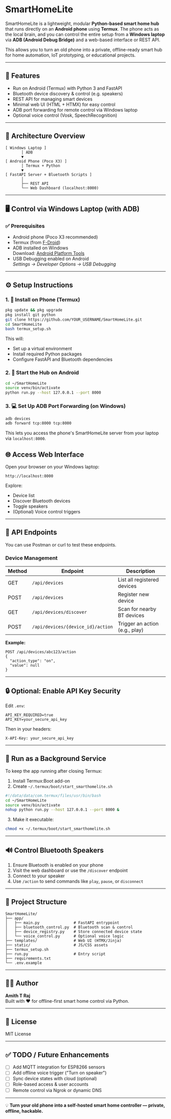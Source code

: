# SmartHomeLite

SmartHomeLite is a lightweight, modular **Python-based smart home hub** that runs directly on an **Android phone** using **Termux**. The phone acts as the local brain, and you can control the entire setup from a **Windows laptop** via **ADB (Android Debug Bridge)** and a web-based interface or REST API.

This allows you to turn an old phone into a private, offline-ready smart hub for home automation, IoT prototyping, or educational projects.

---

## 🚀 Features

- Run on Android (Termux) with Python 3 and FastAPI
- Bluetooth device discovery & control (e.g. speakers)
- REST API for managing smart devices
- Minimal web UI (HTML + HTMX) for easy control
- ADB port forwarding for remote control via Windows laptop
- Optional voice control (Vosk, SpeechRecognition)

---

## 📸 Architecture Overview

```
[ Windows Laptop ]
       │ ADB
       ▼
[ Android Phone (Poco X3) ]
       │ Termux + Python
       ▼
[ FastAPI Server + Bluetooth Scripts ]
       │
       ├── REST API
       └── Web Dashboard (localhost:8000)
```

---

## 🖥️ Control via Windows Laptop (with ADB)

### ✅ Prerequisites

- Android phone (Poco X3 recommended)
- Termux (from [F-Droid](https://f-droid.org/en/packages/com.termux/))
- ADB installed on Windows  
  Download: [Android Platform Tools](https://developer.android.com/tools/releases/platform-tools)
- USB Debugging enabled on Android  
  _Settings → Developer Options → USB Debugging_

---

## ⚙️ Setup Instructions

### 1. 📱 Install on Phone (Termux)

```bash
pkg update && pkg upgrade
pkg install git python
git clone https://github.com/YOUR_USERNAME/SmartHomeLite.git
cd SmartHomeLite
bash termux_setup.sh
```

This will:
- Set up a virtual environment
- Install required Python packages
- Configure FastAPI and Bluetooth dependencies

### 2. 🧠 Start the Hub on Android

```bash
cd ~/SmartHomeLite
source venv/bin/activate
python run.py --host 127.0.0.1 --port 8000
```

### 3. 💻 Set Up ADB Port Forwarding (on Windows)

```cmd
adb devices
adb forward tcp:8000 tcp:8000
```

This lets you access the phone's SmartHomeLite server from your laptop via `localhost:8000`.

## 🌐 Access Web Interface

Open your browser on your Windows laptop:

```
http://localhost:8000
```

Explore:
- Device list
- Discover Bluetooth devices
- Toggle speakers
- (Optional) Voice control triggers

---

## 🔌 API Endpoints

You can use Postman or curl to test these endpoints.

### Device Management

| Method | Endpoint | Description |
|--------|----------|-------------|
| GET | `/api/devices` | List all registered devices |
| POST | `/api/devices` | Register new device |
| GET | `/api/devices/discover` | Scan for nearby BT devices |
| POST | `/api/devices/{device_id}/action` | Trigger an action (e.g., play) |

**Example:**

```http
POST /api/devices/abc123/action
{
  "action_type": "on",
  "value": null
}
```

---

## 🔒 Optional: Enable API Key Security

Edit `.env`:

```env
API_KEY_REQUIRED=true
API_KEY=your_secure_api_key
```

Then in your headers:

```http
X-API-Key: your_secure_api_key
```

---

## 🧪 Run as a Background Service

To keep the app running after closing Termux:

1. Install Termux:Boot add-on
2. Create `~/.termux/boot/start_smarthomelite.sh`

```bash
#!/data/data/com.termux/files/usr/bin/bash
cd ~/SmartHomeLite
source venv/bin/activate
nohup python run.py --host 127.0.0.1 --port 8000 &
```

3. Make it executable:

```bash
chmod +x ~/.termux/boot/start_smarthomelite.sh
```

---

## 🔊 Control Bluetooth Speakers

1. Ensure Bluetooth is enabled on your phone
2. Visit the web dashboard or use the `/discover` endpoint
3. Connect to your speaker
4. Use `/action` to send commands like `play`, `pause`, or `disconnect`

---

## 🧱 Project Structure

```
SmartHomeLite/
├── app/
│   ├── main.py               # FastAPI entrypoint
│   ├── bluetooth_control.py  # Bluetooth scan & control
│   ├── device_registry.py    # Store connected device state
│   └── voice_control.py      # Optional voice logic
├── templates/                # Web UI (HTMX/Jinja)
├── static/                   # JS/CSS assets
├── termux_setup.sh
├── run.py                    # Entry script
├── requirements.txt
└── .env.example
```

---

## 👨‍💻 Author

**Amith T Raj**  
Built with ❤️ for offline-first smart home control via Python.

---

## 📜 License

MIT License

---

## ✅ TODO / Future Enhancements

- [ ] Add MQTT integration for ESP8266 sensors
- [ ] Add offline voice trigger ("Turn on speaker")
- [ ] Sync device states with cloud (optional)
- [ ] Role-based access & user accounts
- [ ] Remote control via Ngrok or dynamic DNS

---

💡 **Turn your old phone into a self-hosted smart home controller — private, offline, hackable.**
